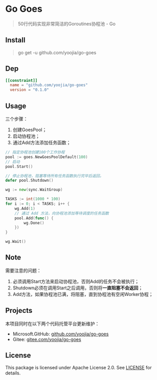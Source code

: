 # Go Goes

> 50行代码实现非常简洁的Goroutines协程池 - Go

## Install

> go get -u github.com/yoojia/go-goes

## Dep

```toml
[[constraint]]
  name = "github.com/yoojia/go-goes"
  version = "0.1.0"
```

## Usage

三个步骤：

1. 创建GoesPool；
2. 启动协程池；
3. 通过Add方法添加任务函数；

```go
// 指定协程池创建100个工作协程
pool := goes.NewGoesPoolDefault(100)
// 启动
pool.Start()

// 停止协程池，阻塞等待所有任务函数执行完毕后返回。
defer pool.Shutdown()

wg := new(sync.WaitGroup)

TASKS := int(1000 * 100)
for i := 0; i < TASKS; i++ {
    wg.Add(1)
    // 通过 Add 方法，向协程池添加等待调度的任务函数
    pool.Add(func() {
        wg.Done()
    })
}

wg.Wait()

```

## Note

需要注意的问题：

1. 必须调用Start方法来启动协程池，否则Add的任务不会被执行；
2. Shutdown必须在调用Start之后调用，否则将**一直阻塞不会返回**；
3. Add方法，如果协程池已满，将阻塞，直到协程池有空闲Worker协程；

## Projects

本项目同时在以下两个代码托管平台更新维护：

- Microsoft.GitHub: [github.com/yoojia/go-goes](https://github.com/yoojia/go-goes)
- Gitee: [gitee.com/yoojia/go-goes](https://gitee.com/yoojia/go-goes)

## License

This package is licensed under Apache License 2.0. See [LICENSE](./LICENSE) for details.